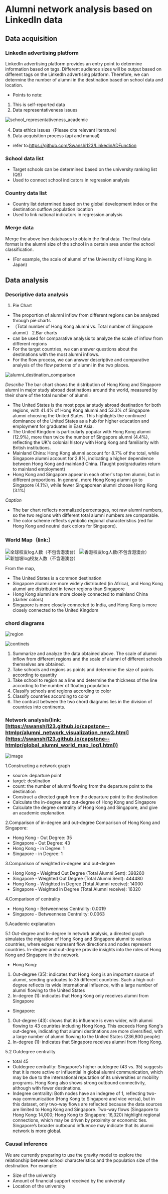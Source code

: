 # Alumni network analysis based on LinkedIn data

## Data acquisition

### LinkedIn advertising platform
LinkedIn advertising platform provides an entry point to determine information based on tags. Different audience sizes will be output based on different tags on the LinkedIn advertising platform. Therefore, we can determine the number of alumni in the destination based on school data and location.
- Points to note:
1. This is self-reported data
2. Data representativeness issues

![school_representativeness_academic](https://github.com/user-attachments/assets/53defbe0-8f44-46d0-96da-db24e803dd4b)

4. Data ethics issues（Please cite relevant literature）
5. Data acquisition process (api and manual)
- refer to:https://github.com/Swanshi123/LinkedinADFunction

### School data list
- Target schools can be determined based on the university ranking list (QS)
- Used to connect school indicators in regression analysis

### Country data list
- Country list determined based on the global development index or the destination outflow population location
- Used to link national indicators in regression analysis

### Merge data
Merge the above two databases to obtain the final data.
The final data format is the alumni size of the school in a certain area under the school classification. 
- (For example, the scale of alumni of the University of Hong Kong in Japan)


## Data analysis

### Descriptive data analysis
1. Pie Chart
- The proportion of alumni inflow from different regions can be analyzed through pie charts
- （Total number of Hong Kong alumni vs. Total number of Singapore alumni）
2.Bar charts
- can be used for comparative analysis to analyze the scale of inflow from different regions
- For the target countries, we can answer questions about the destinations with the most alumni inflows. 
- For the flow process, we can answer descriptive and comparative analysis of the flow patterns of alumni in the two places.

![alumni_destination_comparison](https://github.com/user-attachments/assets/46807b20-106b-4e3b-a1e0-b338d337db86)

*Describe*
The bar chart shows the distribution of Hong Kong and Singapore alumni in major study abroad destinations around the world, measured by their share of the total number of alumni.
- The United States is the most popular study abroad destination for both regions, with 41.4% of Hong Kong alumni and 53.3% of Singapore alumni choosing the United States. This highlights the continued dominance of the United States as a hub for higher education and employment for graduates in East Asia.
- ​​The United Kingdom is particularly popular with Hong Kong alumni (12.9%), more than twice the number of Singapore alumni (4.4%), reflecting the UK's colonial history with Hong Kong and familiarity with British institutions.
- Mainland China: Hong Kong alumni account for 8.7% of the total, while Singapore alumni account for 2.8%, indicating a higher dependence between Hong Kong and mainland China. (Taught postgraduates return to mainland employment)
- Hong Kong and Singapore appear in each other's top ten alumni, but in different proportions. In general, more Hong Kong alumni go to Singapore (4.1%), while fewer Singaporean alumni choose Hong Kong (3.1%)

*Caption*
- The bar chart reflects normalized percentages, not raw alumni numbers, so the two regions with different total alumni numbers are comparable.
- The color scheme reflects symbolic regional characteristics (red for Hong Kong and neutral dark colors for Singapore).


### World Map（link:）
![全球校友log人数（不包含港澳台）](https://github.com/user-attachments/assets/e756a4c9-afe9-49f6-ac17-ecb32f95785d)
![香港校友log人数(不包含港澳台）](https://github.com/user-attachments/assets/a1500be6-b5c3-4316-ac70-28a7702eda00)
![新加坡log校友人数（不含港澳台）](https://github.com/user-attachments/assets/e0ea365c-907e-403a-8be2-44c1710d97e1)

From the map,
- The United States is a common destination
- Singapore alumni are more widely distributed (in Africa), and Hong Kong alumni are distributed in fewer regions than Singapore
- Hong Kong alumni are more closely connected to mainland China (darker colors)
- Singapore is more closely connected to India, and Hong Kong is more closely connected to the United Kingdom


### chord diagrams
![region](https://github.com/user-attachments/assets/4cdbc101-27b0-440b-a976-03e9cf42f6e0)

![continets](https://github.com/user-attachments/assets/958b146f-ca3c-4a48-9a81-d0c7193b712e)


1. Summarize and analyze the data obtained above. The scale of alumni inflow from different regions and the scale of alumni of different schools themselves are obtained.
2. Take schools and regions as points and determine the size of points according to quantity
3. Take school to region as a line and determine the thickness of the line according to the number of floating population
4. Classify schools and regions according to color
5. Classify countries according to color
6. The contrast between the two chord diagrams lies in the division of countries into continents.


### Network analysis(link: [https://swanshi123.github.io/capstone--htmlpr/alumni_network_visualization_new2.html](https://swanshi123.github.io/capstone--htmlpr/global_alumni_world_map_log1.html))


![image](https://github.com/user-attachments/assets/09abf1b7-1cac-4890-8f99-882622671347)

1.Constructing a network graph
- source: departure point
- target: destination
- count: the number of alumni flowing from the departure point to the destination
- Construct a directed graph from the departure point to the destination
- Calculate the in-degree and out-degree of Hong Kong and Singapore
- Calculate the degree centrality of Hong Kong and Singapore, and give an academic explanation.

2.Comparison of in-degree and out-degree
Comparison of Hong Kong and Singapore:
- Hong Kong - Out Degree: 35
- Singapore - Out Degree: 43
- Hong Kong - in Degree: 1
- Singapore - in Degree: 1

3.Comparison of weighted in-degree and out-degree
- Hong Kong - Weighted Out Degree (Total Alumni Sent): 398260
- Singapore - Weighted Out Degree (Total Alumni Sent): 444480
- Hong Kong - Weighted in Degree (Total Alumni receive): 14000
- Singapore - Weighted in Degree (Total Alumni receive): 16320

4.Comparison of centrality
- Hong Kong - Betweenness Centrality: 0.0019
- Singapore - Betweenness Centrality: 0.0063

5.Academic explanation

5.1 Out-degree and In-degree
In network analysis, a directed graph simulates the migration of Hong Kong and Singapore alumni to various countries, where edges represent flow directions and nodes represent countries. In-degree and out-degree provide insights into the roles of Hong Kong and Singapore in the network.
- Hong Kong:
1. Out-degree (35): indicates that Hong Kong is an important source of alumni, sending graduates to 35 different countries. Such a high out-degree reflects its wide international influence, with a large number of alumni flowing to the United States
2. In-degree (1): indicates that Hong Kong only receives alumni from Singapore
- Singapore:
1. Out-degree (43): shows that its influence is even wider, with alumni flowing to 43 countries including Hong Kong. This exceeds Hong Kong's out-degree, indicating that alumni destinations are more diversified, with a large number of alumni flowing to the United States (236,800 people)
2. In-degree (1): indicates that Singapore receives alumni from Hong Kong.

5.2 Outdegree centrality
- total 45
- Outdegree centrality: Singapore’s higher outdegree (43 vs. 35) suggests that it is more active or influential in global alumni communication, which may be due to the international reputation of its universities or mobility programs. Hong Kong also shows strong outbound connectivity, although with fewer destinations.
- Indegree centrality: Both nodes have an indegree of 1, reflecting two-way communication (Hong Kong to Singapore and vice versa), but in this dataset, only two-way flows are reflected because the data sources are limited to Hong Kong and Singapore. Two-way flows (Singapore to Hong Kong: 14,000; Hong Kong to Singapore: 16,320) highlight regional connections, which may be driven by proximity or economic ties. Singapore’s broader outbound influence may indicate that its alumni network is more global.



### Causal inference
We are currently preparing to use the gravity model to explore the relationship between school characteristics and the population size of the destination.
For example:
- Size of the university
- Amount of financial support received by the university
- Location of the university

